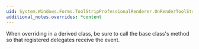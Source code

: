 ```yaml
---
uid: System.Windows.Forms.ToolStripProfessionalRenderer.OnRenderToolStripContentPanelBackground(System.Windows.Forms.ToolStripContentPanelRenderEventArgs)
additional_notes.overrides: *content
---
```


<p>When overriding <xref href="System.Windows.Forms.ToolStripProfessionalRenderer.OnRenderToolStripContentPanelBackground(System.Windows.Forms.ToolStripContentPanelRenderEventArgs)"></xref> in a derived class, be sure to call the base class's <xref href="System.Windows.Forms.ToolStripProfessionalRenderer.OnRenderToolStripContentPanelBackground(System.Windows.Forms.ToolStripContentPanelRenderEventArgs)"></xref> method so that registered delegates receive the event.</p>


